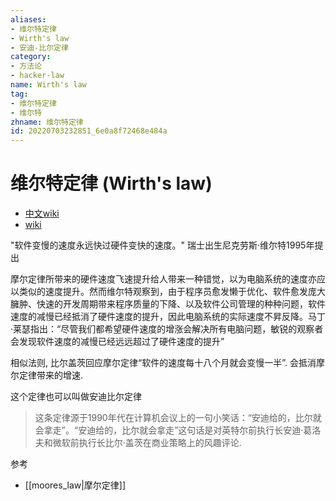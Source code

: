 ```yaml
---
aliases:
- 维尔特定律
- Wirth's law
- 安迪-比尔定律
category:
- 方法论
- hacker-law
name: Wirth's law
tag:
- 维尔特定律
- 维尔特
zhname: 维尔特定律
id: 20220703232851_6e0a8f72468e484a
---
```


# 维尔特定律 (Wirth's law)

- [中文wiki](https://zh.wikipedia.org/wiki/%E7%B6%AD%E7%88%BE%E7%89%B9%E5%AE%9A%E5%BE%8B)
- [wiki](https://en.wikipedia.org/wiki/Wirth%27s_law)

"软件变慢的速度永远快过硬件变快的速度。" 瑞士出生尼克劳斯·维尔特1995年提出

摩尔定律所带来的硬件速度飞速提升给人带来一种错觉，以为电脑系统的速度亦应以类似的速度提升。然而维尔特观察到，由于程序员愈发懒于优化、软件愈发庞大臃肿、快速的开发周期带来程序质量的下降、以及软件公司管理的种种问题，软件速度的减慢已经抵消了硬件速度的提升，因此电脑系统的实际速度不昇反降。马丁·莱瑟指出：“尽管我们都希望硬件速度的增涨会解决所有电脑问题，敏锐的观察者会发现软件速度的减慢已经远远超过了硬件速度的提升”

相似法则, 比尔盖茨回应摩尔定律“软件的速度每十八个月就会变慢一半”. 会抵消摩尔定律带来的增速.

这个定律也可以叫做安迪比尔定律

> 这条定律源于1990年代在计算机会议上的一句小笑话：“安迪给的，比尔就会拿走”。“安迪给的，比尔就会拿走”这句话是对英特尔前执行长安迪·葛洛夫和微软前执行长比尔·盖茨在商业策略上的风趣评论.

参考
- [[moores_law|摩尔定律]]


